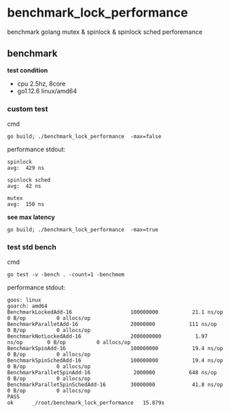 # benchmark_lock_performance

benchmark golang mutex & spinlock & spinlock sched perforemance 

## benchmark

**test condition**

* cpu 2.5hz, 8core
* go1.12.6 linux/amd64

### custom test

cmd

```
go build; ./benchmark_lock_performance  -max=false
```

performance stdout:

```
spinlock
avg:  429 ns

spinlock sched
avg:  42 ns

mutex
avg:  150 ns
```

**see max latency**

```
go build; ./benchmark_lock_performance  -max=true
```

### test std bench

cmd

```
go test -v -bench . -count=1 -benchmem
```

performance stdout:

```
goos: linux
goarch: amd64
BenchmarkLockedAdd-16               	100000000	        21.1 ns/op	       0 B/op	       0 allocs/op
BenchmarkParalletAdd-16             	20000000	       111 ns/op	       0 B/op	       0 allocs/op
BenchmarkNotLockedAdd-16            	2000000000	         1.97 ns/op	       0 B/op	       0 allocs/op
BenchmarkSpinAdd-16                 	100000000	        19.4 ns/op	       0 B/op	       0 allocs/op
BenchmarkSpinSchedAdd-16            	100000000	        19.4 ns/op	       0 B/op	       0 allocs/op
BenchmarkParalletSpinAdd-16         	 2000000	       648 ns/op	       0 B/op	       0 allocs/op
BenchmarkParalletSpinSchedAdd-16    	30000000	        41.8 ns/op	       0 B/op	       0 allocs/op
PASS
ok  	_/root/benchmark_lock_performance	15.879s
```